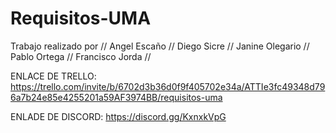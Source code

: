 # Requisitos-UMA
Trabajo realizado por
   // Angel Escaño //
    Diego Sicre //
    Janine Olegario //
    Pablo Ortega //
    Francisco Jorda //

ENLACE DE TRELLO: https://trello.com/invite/b/6702d3b36d0f9f405702e34a/ATTIe3fc49348d796a7b24e85e4255201a59AF3974BB/requisitos-uma

ENLADE DE DISCORD: https://discord.gg/KxnxkVpG
